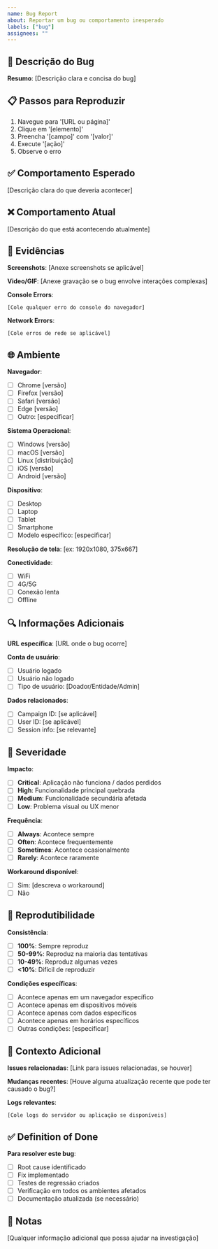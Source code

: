 ```yaml
---
name: Bug Report
about: Reportar um bug ou comportamento inesperado
labels: ["bug"]
assignees: ""
---
```


## 🐛 Descrição do Bug

**Resumo**: [Descrição clara e concisa do bug]

## 📋 Passos para Reproduzir

1. Navegue para '[URL ou página]'
2. Clique em '[elemento]'
3. Preencha '[campo]' com '[valor]'
4. Execute '[ação]'
5. Observe o erro

## ✅ Comportamento Esperado

[Descrição clara do que deveria acontecer]

## ❌ Comportamento Atual

[Descrição do que está acontecendo atualmente]

## 📸 Evidências

**Screenshots**:
[Anexe screenshots se aplicável]

**Video/GIF**:
[Anexe gravação se o bug envolve interações complexas]

**Console Errors**:
```
[Cole qualquer erro do console do navegador]
```

**Network Errors**:
```
[Cole erros de rede se aplicável]
```

## 🌐 Ambiente

**Navegador**:
- [ ] Chrome [versão]
- [ ] Firefox [versão]
- [ ] Safari [versão]
- [ ] Edge [versão]
- [ ] Outro: [especificar]

**Sistema Operacional**:
- [ ] Windows [versão]
- [ ] macOS [versão]
- [ ] Linux [distribuição]
- [ ] iOS [versão]
- [ ] Android [versão]

**Dispositivo**:
- [ ] Desktop
- [ ] Laptop
- [ ] Tablet
- [ ] Smartphone
- [ ] Modelo específico: [especificar]

**Resolução de tela**: [ex: 1920x1080, 375x667]

**Conectividade**:
- [ ] WiFi
- [ ] 4G/5G
- [ ] Conexão lenta
- [ ] Offline

## 🔍 Informações Adicionais

**URL específica**: [URL onde o bug ocorre]

**Conta de usuário**: 
- [ ] Usuário logado
- [ ] Usuário não logado
- [ ] Tipo de usuário: [Doador/Entidade/Admin]

**Dados relacionados**:
- [ ] Campaign ID: [se aplicável]
- [ ] User ID: [se aplicável]
- [ ] Session info: [se relevante]

## 🚨 Severidade

**Impacto**:
- [ ] **Critical**: Aplicação não funciona / dados perdidos
- [ ] **High**: Funcionalidade principal quebrada
- [ ] **Medium**: Funcionalidade secundária afetada
- [ ] **Low**: Problema visual ou UX menor

**Frequência**:
- [ ] **Always**: Acontece sempre
- [ ] **Often**: Acontece frequentemente
- [ ] **Sometimes**: Acontece ocasionalmente
- [ ] **Rarely**: Acontece raramente

**Workaround disponível**:
- [ ] Sim: [descreva o workaround]
- [ ] Não

## 🔄 Reprodutibilidade

**Consistência**:
- [ ] **100%**: Sempre reproduz
- [ ] **50-99%**: Reproduz na maioria das tentativas
- [ ] **10-49%**: Reproduz algumas vezes
- [ ] **<10%**: Difícil de reproduzir

**Condições específicas**:
- [ ] Acontece apenas em um navegador específico
- [ ] Acontece apenas em dispositivos móveis
- [ ] Acontece apenas com dados específicos
- [ ] Acontece apenas em horários específicos
- [ ] Outras condições: [especificar]

## 🔗 Contexto Adicional

**Issues relacionadas**: 
[Link para issues relacionadas, se houver]

**Mudanças recentes**:
[Houve alguma atualização recente que pode ter causado o bug?]

**Logs relevantes**:
```
[Cole logs do servidor ou aplicação se disponíveis]
```

## ✅ Definition of Done

**Para resolver este bug**:
- [ ] Root cause identificado
- [ ] Fix implementado
- [ ] Testes de regressão criados
- [ ] Verificação em todos os ambientes afetados
- [ ] Documentação atualizada (se necessário)

## 📝 Notas

[Qualquer informação adicional que possa ajudar na investigação]